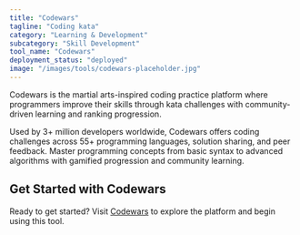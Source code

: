 ```yaml
---
title: "Codewars"
tagline: "Coding kata"
category: "Learning & Development"
subcategory: "Skill Development"
tool_name: "Codewars"
deployment_status: "deployed"
image: "/images/tools/codewars-placeholder.jpg"
---
```

Codewars is the martial arts-inspired coding practice platform where programmers improve their skills through kata challenges with community-driven learning and ranking progression.

Used by 3+ million developers worldwide, Codewars offers coding challenges across 55+ programming languages, solution sharing, and peer feedback. Master programming concepts from basic syntax to advanced algorithms with gamified progression and community learning.
## Get Started with Codewars

Ready to get started? Visit [Codewars](https://codewars.com) to explore the platform and begin using this tool.
